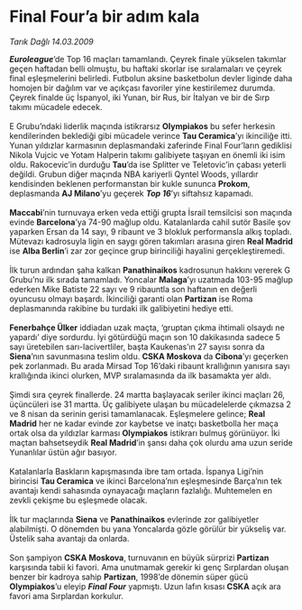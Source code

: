 # Final Four’a bir adım kala

*Tarık Dağlı 14.03.2009*

<div class="taraf_structure_2col_1zq">
<div class="margen_n">



 <p><b><i>Euroleague</i></b>’de Top 16 maçları tamamlandı. Çeyrek finale yükselen takımlar geçen haftadan belli olmuştu, bu haftaki skorlar ise sıralamaları ve çeyrek final eşleşmelerini belirledi. Futbolun aksine basketbolun devler liginde daha homojen bir dağılım var ve açıkçası favoriler yine kestirilemez durumda. Çeyrek finalde üç İspanyol, iki Yunan, bir Rus, bir İtalyan ve bir de Sırp takımı mücadele edecek. <br/><br/>E Grubu’ndaki liderlik maçında istikrarsız <b>Olympiakos</b> bu sefer herkesin kendilerinden beklediği gibi mücadele verince <b>Tau Ceramica</b>’yı ikinciliğe itti. Yunan yıldızlar karmasının deplasmandaki zaferinde Final Four’ların gediklisi Nikola Vujcic ve Yotam Halperin takımı galibiyete taşıyan en önemli iki isim oldu. Rakocevic’in durduğu <b>Tau</b>’da ise Splitter ve Teletovic’in çabası yeterli değildi. Grubun diğer maçında NBA kariyerli Qyntel Woods, yıllardır kendisinden beklenen performanstan bir kukle sununca <b>Prokom</b>, deplasmanda <b>AJ Milano</b>’yu geçerek <b><i>Top 16</i></b>’yı siftahsız kapamadı.<b> <br/><br/>Maccabi</b>’nin turnuvaya erken veda ettiği grupta İsrail temsilcisi son maçında evinde <b>Barcelona</b>’ya 74-90 mağlup oldu. Katalanlarda cahil sutör Basile şov yaparken Ersan da 14 sayı, 9 ribaunt ve 3 blokluk performansla alkış topladı. Mütevazı kadrosuyla ligin en saygı gören takımları arasına giren <b>Real Madrid</b> ise <b>Alba Berlin</b>’i zar zor geçince grup birinciliği hayalini gerçekleştiremedi. <br/><br/>İlk turun ardından şaha kalkan <b>Panathinaikos</b> kadrosunun hakkını vererek G Grubu’nu ilk sırada tamamladı. Yoncalar <b>Malaga</b>’yı uzatmada 103-95 mağlup ederken Mike Batiste 22 sayı ve 9 ribauntla son haftanın en değerli oyuncusu olmayı başardı. İkinciliği garanti olan <b>Partizan</b> ise Roma deplasmanında rakibine bu turdaki ilk galibiyetini hediye etti.<b> <br/><br/>Fenerbahçe Ülker</b> iddiadan uzak maçta, ‘gruptan çıkma ihtimali olsaydı ne yapardı’ diye sordurdu. İyi götürdüğü maçın son 10 dakikasında sadece 5 sayı üretebilen sarı-lacivertliler, başta Kaukenas’ın 27 sayısı sonra da <b>Siena</b>’nın savunmasına teslim oldu. <b>CSKA Moskova</b> da <b>Cibona</b>’yı geçerken pek zorlanmadı. Bu arada Mirsad Top 16’daki ribaunt krallığının yanısıra sayı krallığında ikinci olurken, MVP sıralamasında da ilk basamakta yer aldı. <br/><br/>Şimdi sıra çeyrek finallerde. 24 martta başlayacak seriler ikinci maçları 26, üçüncüleri ise 31 martta. Üç galibiyete ulaşan bu mücadelelerde çıkmazsa 2 ve 8 nisan da serinin gerisi tamamlanacak. Eşleşmelere gelince; <b>Real Madrid</b> her ne kadar evinde zor kaybetse ve inatçı basketbolla her maça ortak olsa da yıldızlar karması <b>Olympiakos</b> istikrarı bulmuş görünüyor. İki maçtan bahsetseydik <b>Real Madrid</b>’in şansı daha çok olurdu ama uzun seride Yunanlılar üstün ağır basıyor. <br/><br/>Katalanlarla Baskların kapışmasında ibre tam ortada. İspanya Ligi’nin birincisi <b>Tau Ceramica</b> ve ikinci Barcelona’nın eşleşmesinde Barça’nın tek avantajı kendi sahasında oynayacağı maçların fazlalığı. Muhtemelen en zevkli çekişme bu eşleşmede olacak. <br/><br/>İlk tur maçlarında <b>Siena</b> ve <b>Panathinaikos</b> evlerinde zor galibiyetler alabilmişti. O dönemden bu yana Yoncalarda gözle görülür bir yükseliş var. Üstelik saha avantajı da onlarda. <br/><br/>Son şampiyon <b>CSKA Moskova</b>, turnuvanın en büyük sürprizi <b>Partizan</b> karşısında tabii ki favori. Ama unutmamak gerekir ki genç Sırplardan oluşan benzer bir kadroya sahip <b>Partizan</b>, 1998’de dönemin süper gücü <b>Olympiakos</b>’u eleyip <b><i>Final Four</i></b> yapmıştı. Uzun lafın kısası <b>CSKA</b> açık ara favori ama Sırplardan korkulur.</p>

<br/>


<div id="taraf_not">
</div>

</div>


</div>
